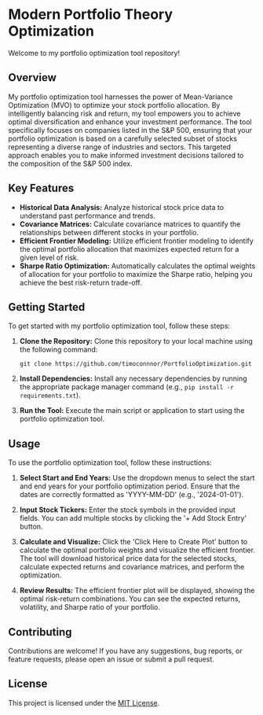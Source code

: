 # Modern Portfolio Theory Optimization
Welcome to my portfolio optimization tool repository!

## Overview

My portfolio optimization tool harnesses the power of Mean-Variance Optimization (MVO) to optimize your stock portfolio allocation. By intelligently balancing risk and return, my tool empowers you to achieve optimal diversification and enhance your investment performance. The tool specifically focuses on companies listed in the S&P 500, ensuring that your portfolio optimization is based on a carefully selected subset of stocks representing a diverse range of industries and sectors. This targeted approach enables you to make informed investment decisions tailored to the composition of the S&P 500 index.

## Key Features

- **Historical Data Analysis:** Analyze historical stock price data to understand past performance and trends.
- **Covariance Matrices:** Calculate covariance matrices to quantify the relationships between different stocks in your portfolio.
- **Efficient Frontier Modeling:** Utilize efficient frontier modeling to identify the optimal portfolio allocation that maximizes expected return for a given level of risk.
- **Sharpe Ratio Optimization:** Automatically calculates the optimal weights of allocation for your portfolio to maximize the Sharpe ratio, helping you achieve the best risk-return trade-off.

## Getting Started

To get started with my portfolio optimization tool, follow these steps:

1. **Clone the Repository:** Clone this repository to your local machine using the following command:

    ```
    git clone https://github.com/timoconnnor/PortfolioOptimization.git
    ```

2. **Install Dependencies:** Install any necessary dependencies by running the appropriate package manager command (e.g., `pip install -r requirements.txt`).

3. **Run the Tool:** Execute the main script or application to start using the portfolio optimization tool.

## Usage

To use the portfolio optimization tool, follow these instructions:

1. **Select Start and End Years:** Use the dropdown menus to select the start and end years for your portfolio optimization period. Ensure that the dates are correctly formatted as 'YYYY-MM-DD' (e.g., '2024-01-01').

2. **Input Stock Tickers:** Enter the stock symbols in the provided input fields. You can add multiple stocks by clicking the '+ Add Stock Entry' button.

3. **Calculate and Visualize:** Click the 'Click Here to Create Plot' button to calculate the optimal portfolio weights and visualize the efficient frontier. The tool will download historical price data for the selected stocks, calculate expected returns and covariance matrices, and perform the optimization.

4. **Review Results:** The efficient frontier plot will be displayed, showing the optimal risk-return combinations. You can see the expected returns, volatility, and Sharpe ratio of your portfolio.

## Contributing

Contributions are welcome! If you have any suggestions, bug reports, or feature requests, please open an issue or submit a pull request.

## License

This project is licensed under the [MIT License](LICENSE).
